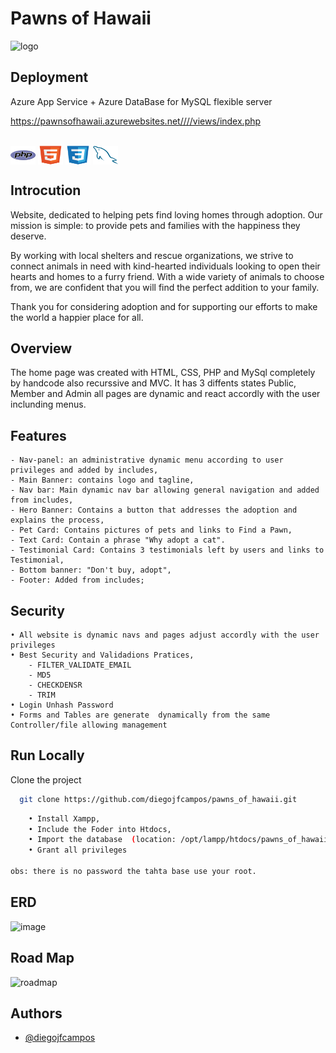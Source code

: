 
# Pawns of Hawaii

![logo](https://user-images.githubusercontent.com/52011695/215003932-2fb59f4d-6756-4744-b445-ba7d534948ba.png)

## Deployment

Azure App Service + Azure DataBase for MySQL flexible server

  https://pawnsofhawaii.azurewebsites.net////views/index.php
<div style="display: inline_block"><br> 
   <img align="center" alt="Diego-Python" height="30" width="40" src="https://raw.githubusercontent.com/devicons/devicon/master/icons/php/php-original.svg">  
  <img align="center" alt="Diego-HTML" height="30" width="40" src="https://raw.githubusercontent.com/devicons/devicon/master/icons/html5/html5-original.svg">
  <img align="center" alt="Diego-CSS" height="30" width="40" src="https://raw.githubusercontent.com/devicons/devicon/master/icons/css3/css3-original.svg">   
  <img align="center" alt="Diego-CSS" height="30" width="40" src="https://raw.githubusercontent.com/devicons/devicon/master/icons/mysql/mysql-original.svg"> 
</div>

## Introcution
Website, dedicated to helping pets find loving homes through adoption. Our mission is simple: to provide pets and families with the happiness they deserve. 

By working with local shelters and rescue organizations, we strive to connect animals in need with kind-hearted individuals looking to open their hearts and homes to a furry friend. With a wide variety of animals to choose from, we are confident that you will find the perfect addition to your family. 

Thank you for considering adoption and for supporting our efforts to make the world a happier place for all.


## Overview
The home page was created with HTML, CSS, PHP and MySql  completely by handcode also recurssive and MVC.
It has 3 diffents states Public, Member and Admin all pages are dynamic and react accordly with the user inclunding menus.


## Features

    - Nav-panel: an administrative dynamic menu according to user privileges and added by includes,
    - Main Banner: contains logo and tagline,
    - Nav bar: Main dynamic nav bar allowing general navigation and added from includes,
    - Hero Banner: Contains a button that addresses the adoption and explains the process,
    - Pet Card: Contains pictures of pets and links to Find a Pawn,
    - Text Card: Contain a phrase "Why adopt a cat".
    - Testimonial Card: Contains 3 testimonials left by users and links to Testimonial,
    - Bottom banner: "Don't buy, adopt",
    - Footer: Added from includes;
    
  ## Security

    • All website is dynamic navs and pages adjust accordly with the user privileges
    • Best Security and Validadions Pratices,
	 	- FILTER_VALIDATE_EMAIL
		- MD5
		- CHECKDENSR
		- TRIM
    • Login Unhash Password
    • Forms and Tables are generate  dynamically from the same Controller/file allowing management 


## Run Locally

Clone the project

```bash
  git clone https://github.com/diegojfcampos/pawns_of_hawaii.git
```

```bash
    • Install Xampp,
    • Include the Foder into Htdocs,
    • Import the database  (location: /opt/lampp/htdocs/pawns_of_hawaii/config/pawns_of_hawaii.sql)
    • Grant all privileges
    
obs: there is no password the tahta base use your root. 
```
## ERD
![image](https://user-images.githubusercontent.com/52011695/215004404-9db82e79-33bd-49c5-9f7b-0f1aa1f43f45.png)

## Road Map
![roadmap](https://user-images.githubusercontent.com/52011695/215005824-4bad3232-231c-4921-a3bc-ecffb39d648e.png)

## Authors

- [@diegojfcampos](https://www.github.com/diegojfcampos)




